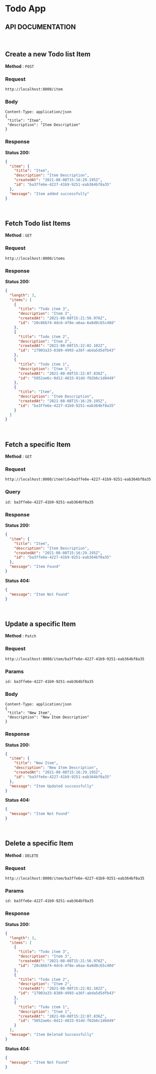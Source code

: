 # **Todo App**

## API DOCUMENTATION

<br/>

## **Create a new Todo list Item**

**Method** : `POST`

### Request

    http://localhost:8000/item

### Body

    Content-Type: application/json
    {
     "title": "Item",
     "description": "Item Description"
    }

### Response

**Status 200:**

```json
{
  "item": {
    "title": "Item",
    "description": "Item Description",
    "createdAt": "2021-08-08T15:16:29.195Z",
    "id": "ba3ffe6e-4227-41b9-9251-eab364bf8a35"
  },
  "message": "Item added successfully"
}
```

<br/>

## **Fetch Todo list Items**

**Method** : `GET`

### Request

    http://localhost:8000/items

### Response

**Status 200:**

```json
{
  "length": 3,
  "items": [
    {
      "title": "Todo item 3",
      "description": "Item 3",
      "createdAt": "2021-08-08T15:21:56.976Z",
      "id": "20c86b74-4dc6-4f8e-a6aa-6a8d8c65c40d"
    },
    {
      "title": "Todo item 2",
      "description": "Item 2",
      "createdAt": "2021-08-08T15:22:02.102Z",
      "id": "17903a33-8389-4993-a36f-abda5d5dfb43"
    },
    {
      "title": "Todo item 1",
      "description": "Item 1",
      "createdAt": "2021-08-08T15:22:07.836Z",
      "id": "5052ae6c-0d12-4833-91dd-f02b6c1d8449"
    },
    {
      "title": "Item",
      "description": "Item Description",
      "createdAt": "2021-08-08T15:16:29.195Z",
      "id": "ba3ffe6e-4227-41b9-9251-eab364bf8a35"
    }
  ]
}
```

<br/>

## **Fetch a specific Item**

**Method** : `GET`

### Request

    http://localhost:8000/item?id=ba3ffe6e-4227-41b9-9251-eab364bf8a35

### Query

    id: ba3ffe6e-4227-41b9-9251-eab364bf8a35

### Response

**Status 200:**

```json
{
  "item": {
    "title": "Item",
    "description": "Item Description",
    "createdAt": "2021-08-08T15:16:29.195Z",
    "id": "ba3ffe6e-4227-41b9-9251-eab364bf8a35"
  },
  "message": "Item Found"
}
```

**Status 404:**

```json
{
  "message": "Item Not Found"
}
```

<br/>

## **Update a specific Item**

**Method** : `Patch`

### Request

    http://localhost:8000/item/ba3ffe6e-4227-41b9-9251-eab364bf8a35

### Params

    id: ba3ffe6e-4227-41b9-9251-eab364bf8a35

### Body

    Content-Type: application/json
    {
     "title": "New Item",
     "description": "New Item Description"
    }

### Response

**Status 200:**

```json
{
  "item": {
    "title": "New Item",
    "description": "New Item Description",
    "createdAt": "2021-08-08T15:16:29.195Z",
    "id": "ba3ffe6e-4227-41b9-9251-eab364bf8a35"
  },
  "message": "Item Updated successfully"
}
```

**Status 404:**

```json
{
  "message": "Item Not Found"
}
```

<br/>

## **Delete a specific Item**

**Method** : `DELETE`

### Request

    http://localhost:8000/item/ba3ffe6e-4227-41b9-9251-eab364bf8a35

### Params

    id: ba3ffe6e-4227-41b9-9251-eab364bf8a35

### Response

**Status 200:**

```json
{
  "length": 3,
  "items": [
    {
      "title": "Todo item 3",
      "description": "Item 3",
      "createdAt": "2021-08-08T15:21:56.976Z",
      "id": "20c86b74-4dc6-4f8e-a6aa-6a8d8c65c40d"
    },
    {
      "title": "Todo item 2",
      "description": "Item 2",
      "createdAt": "2021-08-08T15:22:02.102Z",
      "id": "17903a33-8389-4993-a36f-abda5d5dfb43"
    },
    {
      "title": "Todo item 1",
      "description": "Item 1",
      "createdAt": "2021-08-08T15:22:07.836Z",
      "id": "5052ae6c-0d12-4833-91dd-f02b6c1d8449"
    }
  ],
  "message": "Item Deleted Successfully"
}
```

**Status 404:**

```json
{
  "message": "Item Not Found"
}
```
